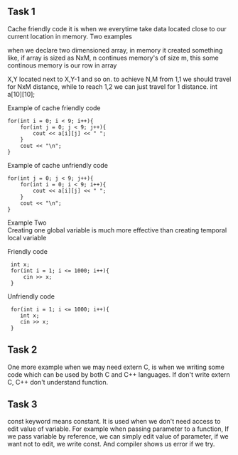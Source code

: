 <h2>Task 1</h2>

Cache friendly code it is when we everytime take data located close to our current location in memory.
Two examples

when we declare two dimensioned array, in memory it created something like, if array is sized as NxM, n continues memory's of size m,
this some continous memory is our row in array

X,Y located next to X,Y-1 and so on.
to achieve N,M from 1,1 we should travel for NxM distance, while to reach 1,2 we can just travel for 1 distance.
int a[10][10];

Example of cache friendly code

    for(int i = 0; i < 9; i++){
        for(int j = 0; j < 9; j++){
            cout << a[i][j] << " ";
        }
        cout << "\n";
    }

Example of cache unfriendly code

    for(int j = 0; j < 9; j++){
        for(int i = 0; i < 9; i++){
            cout << a[i][j] << " ";
        }
        cout << "\n";
    }
    
Example Two      
Creating one global variable is much more effective than creating temporal local variable    

Friendly code

     int x;
     for(int i = 1; i <= 1000; i++){
         cin >> x;
     }
Unfriendly code

     for(int i = 1; i <= 1000; i++){
        int x;
        cin >> x;
     }


<h2>Task 2</h2>
  
One more example when we may need extern C, is when we writing some code which can be used by both C and C++ languages. 
If don't write extern C, C++ don't understand function.
     
     
<h2>Task 3</h2>
     const keyword means constant. It is used when we don't need access to edit value of variable.
     For example when passing parameter to a function, If we pass variable by reference, we can simply edit value of parameter,
     if we want not to edit, we write const. And compiler shows us error if we try.

     
